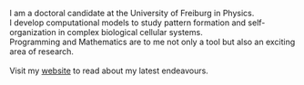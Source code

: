 I am a doctoral candidate at the University of Freiburg in Physics.<br>
I develop computational models to study pattern formation and self-organization in complex biological cellular systems.<br>
Programming and Mathematics are to me not only a tool but also an exciting area of research.<br><br>
Visit my <a href="https://jonas.pleyer.org">website</a> to read about my latest endeavours.

<!--
**jonaspleyer/jonaspleyer** is a ✨ _special_ ✨ repository because its `README.md` (this file) appears on your GitHub profile.

Here are some ideas to get you started:

- 🔭 I’m currently working on ...
- 🌱 I’m currently learning ...
- 👯 I’m looking to collaborate on ...
- 🤔 I’m looking for help with ...
- 💬 Ask me about ...
- 📫 How to reach me: ...
- 😄 Pronouns: ...
- ⚡ Fun fact: ...
-->
